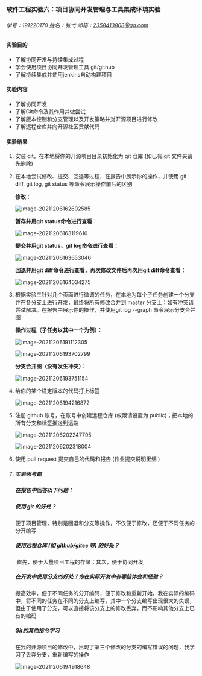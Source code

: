### 软件工程实验六：项目协同开发管理与工具集成环境实验

###### 学号：191220170			姓名：张弋			邮箱：2358413808@qq.com



#### 实验目的

- 了解协同开发与持续集成过程
- 学会使用项目协同开发管理工具 git/github
- 了解持续集成并使用jenkins自动构建项目



#### 实验内容

- 了解协同开发
- 了解Git命令及其作用并做尝试
- 了解版本控制和分支管理以及开发策略并对开源项目进行修改
- 了解远程仓库并向开源社区贡献代码



#### 实验结果

1. 安装 git，在本地将你的开源项目目录初始化为 git 仓库 (如已有.git 文件夹请先删除)

2. 在本地尝试修改、提交、回退等过程，在报告中展示你的操作，并使用 git diff, git log, git status 等命令展示操作前后的区别

   **修改：**

   ![image-20211206162602585](ref/image-20211206162602585.png)

   **暂存并用git status命令进行查看：**

   ![image-20211206163119610](ref/image-20211206163119610.png)

   **提交并用git status、git log命令进行查看：**

   ![image-20211206163653046](ref/image-20211206163653046.png)

   **回退并用git diff命令进行查看，再次修改文件后再次用git diff命令查看：**

   ![image-20211206164034275](ref/image-20211206164034275.png)

   

3. 根据实验三针对几个页面进行微调的任务，在本地为每个子任务创建一个分支并在各分支上进行开发，最终将所有修改合并到 master 分支上；如有冲突请尝试解决。在报告中展示你的操作，并使用git log --graph 命令展示分支合并图

   **操作过程（子任务以其中一个为例）：**

   ![image-20211206191112305](ref/image-20211206191112305.png)

   ![image-20211206193702799](ref/image-20211206193702799.png)

   **分支合并图（没有发生冲突）：**

   ![image-20211206193751154](ref/image-20211206193751154.png)

   

4. 给你的某个稳定版本的代码打上标签

   ![image-20211206194216872](ref/image-20211206194216872.png)

   

5. 注册 github 账号，在账号中创建远程仓库 (权限请设置为 public)；把本地的所有分支和标签推送到远端

   ![image-20211206202247795](ref/image-20211206202247795.png)

   ![image-20211206202318004](ref/image-20211206202318004.png)

   

6. 使用 pull request 提交自己的代码和报告 (作业提交说明里细 )

7. ##### 实验思考题

   ##### 在报告中回答以下问题：

   ##### 	使用 git 的好处？

   ​	便于项目管理，特别是回退和分支等操作，不仅便于修改，还便于不同任务的分开编写

   ##### 	使用远程仓库 (如 github/gitee 等) 的好处？

   ​	首先，便于大量项目工程的存储；其次，便于协同开发

   ##### 	在开发中使用分支的好处？你在实际开发中有哪些体会和经验？

   ​	提高效率，便于不同任务的分开编码，便于修改和重新开始。我在实际的编码中，将不同的任务在不同的分支上编写，其中一个分支编写出现很大的失误，但由于使用了分支，可以直接将该分支上的修改丢弃，而不影响其他分支上已有的编码

   ##### Git的其他指令学习

   ​	在我的开源项目的修改中，出现了第三个修改的分支的编写错误的问题，我学习了丢弃分支，重新编写的操作

   ![image-20211206194918648](ref/image-20211206194918648.png)